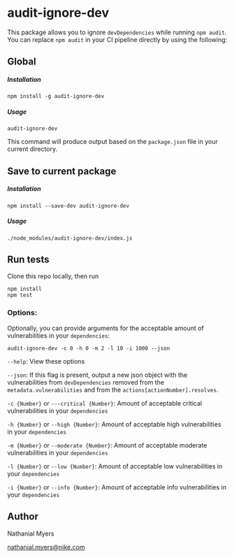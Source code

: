 # audit-ignore-dev
This package allows you to ignore `devDependencies` while running `npm audit`. You can replace `npm audit` in your CI pipeline directly by using the following:

## Global
##### Installation
    npm install -g audit-ignore-dev
    
##### Usage
    audit-ignore-dev
    
This command will produce output based on the `package.json` file in your current directory.

## Save to current package
##### Installation
    npm install --save-dev audit-ignore-dev

##### Usage
    ./node_modules/audit-ignore-dev/index.js

## Run tests
Clone this repo locally, then run

    npm install
    npm test


### Options:

Optionally, you can provide arguments for the acceptable amount of vulnerabilities in your `dependencies`:

    audit-ignore-dev -c 0 -h 0 -m 2 -l 10 -i 1000 --json
    
`--help`: View these options

`--json`: If this flag is present, output a new json object with the vulnerabilities from `devDependencies` removed from the `metadata.vulnerabilities` and from the `actions[actionNumber].resolves`.

`-c {Number}` or `---critical {Number}`: Amount of acceptable critical vulnerabilities in your `dependencies`

`-h {Number}` or `--high {Number}`: Amount of acceptable high vulnerabilities in your `dependencies`

`-m {Number}` or `--moderate {Number}`: Amount of acceptable moderate vulnerabilities in your `dependencies`

`-l {Number}` or `--low {Number}`: Amount of acceptable low vulnerabilities in your `dependencies`

`-i {Number}` or `--info {Number}`: Amount of acceptable info vulnerabilities in your `dependencies`

## Author
Nathanial Myers

nathanial.myers@nike.com

